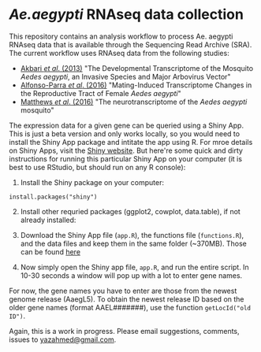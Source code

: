 # *Ae.aegypti* RNAseq data collection

This repository contains an analysis workflow to process Ae. aegypti RNAseq data that is available through the Sequencing Read Archive (SRA). The current workflow uses RNAseq data from the following studies:

* [Akbari *et al*. (2013)](http://www.g3journal.org/content/3/9/1493) "The Developmental Transcriptome of the Mosquito *Aedes aegypti*, an Invasive Species and Major Arbovirus Vector"
* [Alfonso-Parra *et al*. (2016)](http://journals.plos.org/plosntds/article?id=10.1371/journal.pntd.0004451) "Mating-Induced Transcriptome Changes in the Reproductive Tract of Female *Aedes aegypti*"
* [Matthews *et al*. (2016)](https://bmcgenomics.biomedcentral.com/articles/10.1186/s12864-015-2239-0) "The neurotranscriptome of the *Aedes aegypti* mosquito"

The expression data for a given gene can be queried using a Shiny App. This is just a beta version and only works locally, so you would need to install the Shiny App package and intitate the app using R. For mroe details on Shiny Apps, visit the [Shiny website](https://shiny.rstudio.com). But here're some quick and dirty instructions for running this particular Shiny App on your computer (it is best to use RStudio, but should run on any R console):

1. Install the Shiny package on your computer:

`install.packages("shiny")`

2. Install other requried packages (ggplot2, cowplot, data.table), if not already installed:

3. Download the Shiny App file (`app.R`), the functions file (`functions.R`), and the data files and keep them in the same folder (~370MB). Those can be found [here](https://www.dropbox.com/sh/wiyv3vbc9q069ri/AACpuv4UHhyPIE9-oHcNUnz8a?dl=0)

4. Now simply open the Shiny app file, `app.R`, and run the entire script. In 10-30 seconds a window will pop up with a lot to enter gene names.

For now, the gene names you have to enter are those from the newest genome release (AaegL5). To obtain the newest release ID based on the older gene names (format AAEL#######), use the function `getLocId("old ID")`.

Again, this is a work in progress. Please email suggestions, comments, issues to yazahmed@gmail.com.
